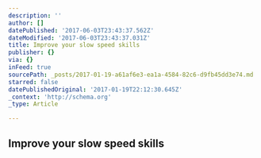 ```yaml
---
description: ''
author: []
datePublished: '2017-06-03T23:43:37.562Z'
dateModified: '2017-06-03T23:43:37.031Z'
title: Improve your slow speed skills
publisher: {}
via: {}
inFeed: true
sourcePath: _posts/2017-01-19-a61af6e3-ea1a-4584-82c6-d9fb45dd3e74.md
starred: false
datePublishedOriginal: '2017-01-19T22:12:30.645Z'
_context: 'http://schema.org'
_type: Article

---
```

## Improve your slow speed skills